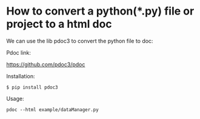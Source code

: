 # How to convert a python(*.py) file or project to a html doc

We can use the lib pdoc3 to convert the python file to doc: 

Pdoc link: 

https://github.com/pdoc3/pdoc

Installation: 

```
$ pip install pdoc3
```

Usage:

```
pdoc --html example/dataManager.py
```

